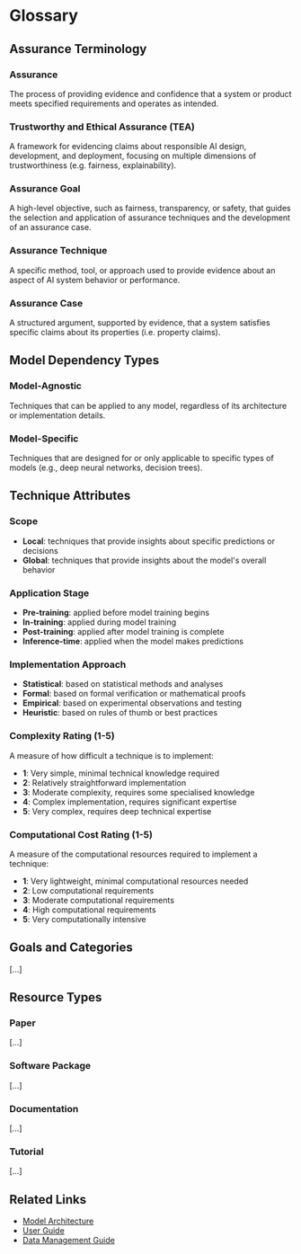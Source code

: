 # Glossary

## Assurance Terminology

### Assurance

The process of providing evidence and confidence that a system or product meets specified requirements and operates as intended.

### Trustworthy and Ethical Assurance (TEA)

A framework for evidencing claims about responsible AI design, development, and deployment, focusing on multiple dimensions of trustworthiness (e.g. fairness, explainability).

### Assurance Goal

A high-level objective, such as fairness, transparency, or safety, that guides the selection and application of assurance techniques and the development of an assurance case.

### Assurance Technique

A specific method, tool, or approach used to provide evidence about an aspect of AI system behavior or performance.

### Assurance Case

A structured argument, supported by evidence, that a system satisfies specific claims about its properties (i.e. property claims).

## Model Dependency Types

### Model-Agnostic

Techniques that can be applied to any model, regardless of its architecture or implementation details.

### Model-Specific

Techniques that are designed for or only applicable to specific types of models (e.g., deep neural networks, decision trees).

## Technique Attributes

### Scope

- **Local**: techniques that provide insights about specific predictions or decisions
- **Global**: techniques that provide insights about the model's overall behavior

### Application Stage

- **Pre-training**: applied before model training begins
- **In-training**: applied during model training
- **Post-training**: applied after model training is complete
- **Inference-time**: applied when the model makes predictions

### Implementation Approach

- **Statistical**: based on statistical methods and analyses
- **Formal**: based on formal verification or mathematical proofs
- **Empirical**: based on experimental observations and testing
- **Heuristic**: based on rules of thumb or best practices

### Complexity Rating (1-5)

A measure of how difficult a technique is to implement:

- **1**: Very simple, minimal technical knowledge required
- **2**: Relatively straightforward implementation
- **3**: Moderate complexity, requires some specialised knowledge
- **4**: Complex implementation, requires significant expertise
- **5**: Very complex, requires deep technical expertise

### Computational Cost Rating (1-5)

A measure of the computational resources required to implement a technique:

- **1**: Very lightweight, minimal computational resources needed
- **2**: Low computational requirements
- **3**: Moderate computational requirements
- **4**: High computational requirements
- **5**: Very computationally intensive

## Goals and Categories

<!-- TODO: descriptions of assurance goals and categories/sub-categories  -->

[...]

## Resource Types

<!-- TODO: add descriptions of resource types  -->

### Paper

[...]

### Software Package

[...]

### Documentation

[...]

### Tutorial

[...]

## Related Links

- [Model Architecture](MODEL-ARCHITECTURE.md)
- [User Guide](USER-GUIDE.md)
- [Data Management Guide](DATA-MANAGEMENT.md)
